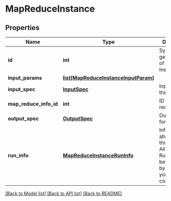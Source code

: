 # MapReduceInstance

## Properties
Name | Type | Description | Notes
------------ | ------------- | ------------- | -------------
**id** | **int** | System generated ID of map reduce instance. | [optional] 
**input_params** | [**list[MapReduceInstanceInputParam]**](MapReduceInstanceInputParam.md) |  | [optional] 
**input_spec** | [**InputSpec**](InputSpec.md) | Input spec for the MR. | [optional] 
**map_reduce_info_id** | **int** | ID of Map reduce info. | [optional] 
**output_spec** | [**OutputSpec**](OutputSpec.md) | Output spec for the MR. | [optional] 
**run_info** | [**MapReduceInstanceRunInfo**](MapReduceInstanceRunInfo.md) | Information about run of this instance. All fields of RunInfo will be populated by yoda/analytics components. | [optional] 

[[Back to Model list]](../README.md#documentation-for-models) [[Back to API list]](../README.md#documentation-for-api-endpoints) [[Back to README]](../README.md)


